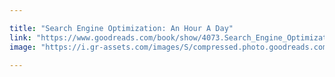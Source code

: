 ```yaml
---

title: "Search Engine Optimization: An Hour A Day"
link: "https://www.goodreads.com/book/show/4073.Search_Engine_Optimization"
image: "https://i.gr-assets.com/images/S/compressed.photo.goodreads.com/books/1424878439i/4073.jpg"

---
```

